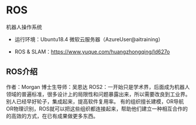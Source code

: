 # ROS
机器人操作系统

* 运行环境：Ubuntu18.4 微软云服务器（AzureUser@aitraining）


* ROS & SLAM：https://www.yuque.com/huangzhongqing/ld627o


## ROS介绍

作者：Morgan  博士生导师：吴恩达
ROS2：一开始只是学术界，后面成为机器人领域的普遍标准，很多设计上的局限性和问题暴露出来，所以需要改良到工业界。
别人已经早好轮子，集成起来，提高软件复用率。
有的组织擅长建模，OR导航 OR物理识别，ROS就可以把这些组织都连接起来，帮助他们建立一种相互合作的的高效的方式，在已有成果做更多东西。
